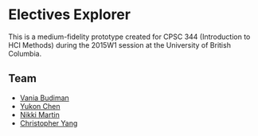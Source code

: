 # Electives Explorer

This is a medium-fidelity prototype created for CPSC 344 (Introduction to HCI Methods) during the 2015W1 session at the University of British Columbia.

## Team

- [Vania Budiman](http://www.github.com/vaniabudiman)
- [Yukon Chen](http://www.github.com/Gemakk)
- [Nikki Martin](http://www.github.com/nikkimartin)
- [Christopher Yang](http://www.github.com/chriscyang)
